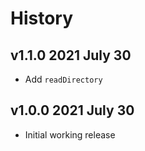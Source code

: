 # History

## v1.1.0 2021 July 30

-   Add `readDirectory`

## v1.0.0 2021 July 30

-   Initial working release
